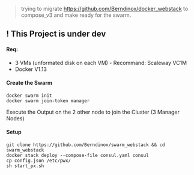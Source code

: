 > trying to migrate https://github.com/Berndinox/docker_webstack to compose_v3 and make ready for the swarm.


## ! This Project is under dev


#### Req:
- 3 VMs (unformated disk on each VM) - Recommand: Scaleway VC1M
- Docker V1.13


#### Create the Swarm
```
docker swarm init
docker swarm join-token manager
```
Execute the Output on the 2 other node to join the Cluster (3 Manager Nodes)


#### Setup
```
git clone https://github.com/Berndinox/swarm_webstack && cd swarm_webstack
docker stack deploy --compose-file consul.yaml consul
cp config.json /etc/pwx/
sh start_px.sh
```
